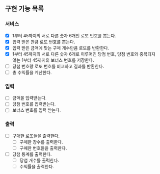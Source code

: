 ## 구현 기능 목록
### 서비스
- [X] 1부터 45까지의 서로 다른 숫자 6개인 로또 번호를 뽑는다. 
- [X] 입력 받은 만큼 로또 번호를 뽑는다.
- [X] 입력 받은 금액에 맞는 구매 개수만큼 로또를 반환한다.
- [X] 1부터 45까지의 서로 다른 숫자 6개로 이루어진 당첨 번호, 당첨 번호와 중복되지 않는 1부터 45까지의 보너스 번호를 저장한다.
- [ ] 당첨 번호랑 로또 번호를 비교하고 결과를 반환한다.
- [ ] 총 수익률을 계산한다.
### 입력
- [ ] 금액을 입력받는다.
- [ ] 당첨 번호를 입력받는다.
- [ ] 보너스 번호를 입력 받는다.
### 출력
- [ ] 구매한 로또들을 출력한다.
  - [ ] 구매한 장수를 출력한다.
  - [ ] 구매한 번호들을 출력한다.
- [ ] 당첨 통계를 출력한다.
  - [ ] 당첨 개수를 출력한다.
  - [ ] 수익률을 출력한다.